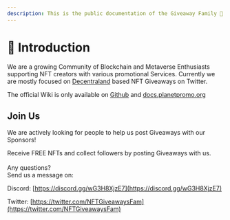 ```yaml
---
description: This is the public documentation of the Giveaway Family 🎁
---
```


# 👋 Introduction

We are a growing Community of Blockchain and Metaverse Enthusiasts supporting NFT creators with various promotional Services. Currently we are mostly focused on [Decentraland](https://decentraland.org/) based NFT Giveaways on Twitter.

The official Wiki is only available on [Github](https://github.com/Utopianer/Giveaway-Family) and [docs.planetpromo.org](https://docs.planetpromo.org/)

## Join Us

We are actively looking for people to help us post Giveaways with our Sponsors!

Receive FREE NFTs and collect followers by posting Giveaways with us.\
\
Any questions?\
Send us a message on:

Discord: [https://discord.gg/wG3H8XjzE7](https://discord.gg/wG3H8XjzE7)

Twitter: [https://twitter.com/NFTGiveawaysFam](https://twitter.com/NFTGiveawaysFam)
